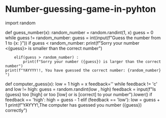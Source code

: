 # Number-guessing-game-in-pyhton

import random

def guess_number(x):
    random_number = random.randint(1, x)
    guess = 0
    while guess != random_number:
        guess = int(input(f"Guess the number from 1 to {x: }"))
        if guess < random_number:
            print(f"Sorry your number <{guess}> is smaller than the correct number")

        elif(guess > random_number) :
            print(f"Sorry your number ({guess}) is larger than the correct number")
    print(f"YAYYYY!!, You have guessed the correct number: {random_number} ")

def computer_guess(x):
    low = 1
    high = x
    feedback=''
    while feedback != 'c' and low != high:
        guess = random.randint(low , high)
        feedback = input(f"Is {guess} too [high] or too [low] or is [correct] to your number").lower()
        if feedback == 'high':
            high = guess - 1
        elif (feedback == 'low'):
            low = guess + 1
    print(f"YAYYY!,The computer has guessed you number ({guess}) correctly")
